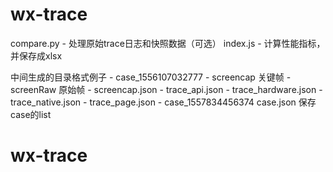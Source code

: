 # wx-trace

compare.py - 处理原始trace日志和快照数据（可选）
index.js - 计算性能指标，并保存成xlsx

中间生成的目录格式例子
    - case_1556107032777
        - screencap 关键帧
        - screenRaw 原始帧
        - screencap.json
        - trace_api.json
        - trace_hardware.json
        - trace_native.json
        - trace_page.json
    - case_1557834456374
    case.json 保存case的list
# wx-trace
